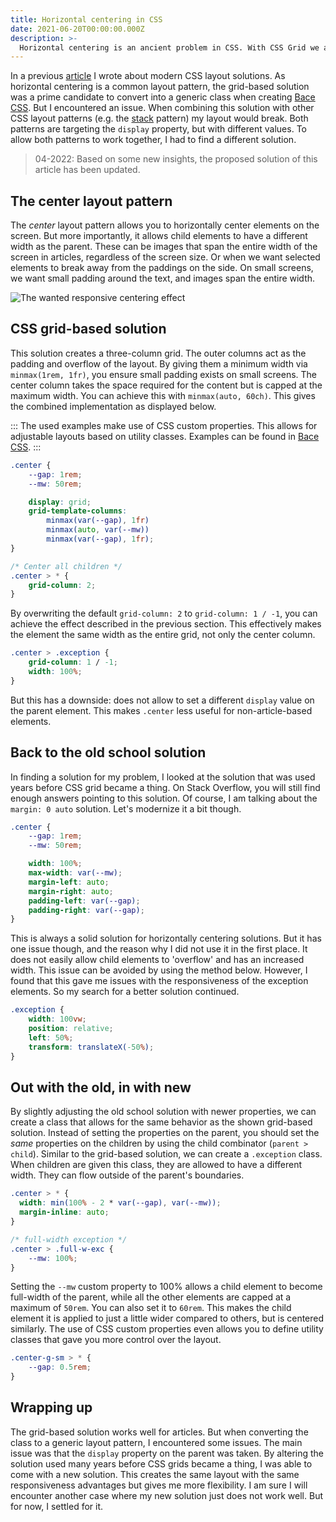 ```yaml
---
title: Horizontal centering in CSS
date: 2021-06-20T00:00:00.000Z
description: >-
  Horizontal centering is an ancient problem in CSS. With CSS Grid we are able enhance this layout pattern. But, this gives us other issues. Let's find a better solution.
---
```


In a previous [article](/writing/css-layout-patterns) I wrote about modern CSS layout solutions. As horizontal centering is a common layout pattern, the grid-based solution was a prime candidate to convert into a generic class when creating [Bace CSS](https://bace.crinkles.io). But I encountered an issue. When combining this solution with other CSS layout patterns (e.g. the [stack](https://bace.crinkles.io/stack) pattern) my layout would break. Both patterns are targeting the `display` property, but with different values. To allow both patterns to work together, I had to find a different solution.

> 04-2022: Based on some new insights, the proposed solution of this article has been updated.

## The center layout pattern

The _center_ layout pattern allows you to horizontally center elements on the screen. But more importantly, it allows child elements to have a different width as the parent. These can be images that span the entire width of the screen in articles, regardless of the screen size. Or when we want selected elements to break away from the paddings on the side. On small screens, we want small padding around the text, and images span the entire width.

![The wanted responsive centering effect](/img/css-center.png)

## CSS grid-based solution

This solution creates a three-column grid. The outer columns act as the padding and overflow of the layout. By giving them a minimum width via `minmax(1rem, 1fr)`, you ensure small padding exists on small screens. The center column takes the space required for the content but is capped at the maximum width. You can achieve this with `minmax(auto, 60ch)`. This gives the combined implementation as displayed below.

:::
The used examples make use of CSS custom properties. This allows for adjustable layouts based on utility classes. Examples can be found in [Bace CSS](https://bace.crinkles.io/center).
:::

```css
.center {
	--gap: 1rem;
	--mw: 50rem;

	display: grid;
	grid-template-columns:
		minmax(var(--gap), 1fr)
		minmax(auto, var(--mw))
		minmax(var(--gap), 1fr);
}

/* Center all children */
.center > * {
	grid-column: 2;
}
```

By overwriting the default `grid-column: 2` to `grid-column: 1 / -1`, you can achieve the effect described in the previous section. This effectively makes the element the same width as the entire grid, not only the center column.

```css
.center > .exception {
	grid-column: 1 / -1;
	width: 100%;
}
```

But this has a downside: does not allow to set a different `display` value on the parent element. This makes `.center` less useful for non-article-based elements.

## Back to the old school solution

In finding a solution for my problem, I looked at the solution that was used years before CSS grid became a thing. On Stack Overflow, you will still find enough answers pointing to this solution. Of course, I am talking about the `margin: 0 auto` solution. Let's modernize it a bit though.

```css
.center {
	--gap: 1rem;
	--mw: 50rem;

	width: 100%;
	max-width: var(--mw);
	margin-left: auto;
	margin-right: auto;
	padding-left: var(--gap);
	padding-right: var(--gap);
}
```

This is always a solid solution for horizontally centering solutions. But it has one issue though, and the reason why I did not use it in the first place. It does not easily allow child elements to 'overflow' and has an increased width. This issue can be avoided by using the method below. However, I found that this gave me issues with the responsiveness of the exception elements. So my search for a better solution continued.

```css
.exception {
	width: 100vw;
	position: relative;
	left: 50%;
	transform: translateX(-50%);
}
```

## Out with the old, in with new

By slightly adjusting the old school solution with newer properties, we can create a class that allows for the same behavior as the shown grid-based solution. Instead of setting the properties on the parent, you should set the _same_ properties on the children by using the child combinator (`parent > child`). Similar to the grid-based solution, we can create a `.exception` class. When children are given this class, they are allowed to have a different width. They can flow outside of the parent's boundaries.

```css
.center > * {
  width: min(100% - 2 * var(--gap), var(--mw));
  margin-inline: auto; 
}

/* full-width exception */
.center > .full-w-exc {
	--mw: 100%;
}
```

Setting the `--mw`  custom property to 100% allows a child element to become full-width of the parent, while all the other elements are capped at a maximum of `50rem`. You can also set it to `60rem`. This makes the child element it is applied to just a little wider compared to others, but is centered similarly. The use of CSS custom properties even allows you to define utility classes that gave you more control over the layout.

```css
.center-g-sm > * {
	--gap: 0.5rem;
}
```

## Wrapping up

The grid-based solution works well for articles. But when converting the class to a generic layout pattern, I encountered some issues. The main issue was that the `display` property on the parent was taken. By altering the solution used many years before CSS grids became a thing, I was able to come with a new solution. This creates the same layout with the same responsiveness advantages but gives me more flexibility. I am sure I will encounter another case where my new solution just does not work well. But for now, I settled for it.
